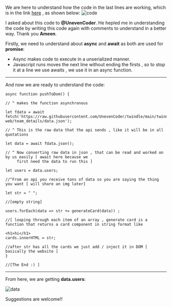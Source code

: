 We are here to understand how the code in the last lines are working, which is in the link [here](https://github.com/twindle-co/twindle/blob/7315f9fa05ef55a2278ee73c1634392653fea635/twindle-web/team_details/team_details.js)
, as shown below:
![code](https://user-images.githubusercontent.com/72906055/98683793-77aa2e00-238b-11eb-8660-44b06335f44c.JPG)

I asked about this code to **@UnevenCoder**. He hepled me in understanding the code by writing this code again with comments 
to understand in a better way. Thank you **Ameen**.

Firstly, we need to understand about **async** and **await** as both are used for **promise**:

   - Async makes code to execute in a unserialized manner.
   - Javascript runs moves the next line without ending the firsts , so to stop it at a line we use awaits , we use it in 
    an async function.
    
---
And now we are ready to understand the code:

    async function pushToDom() {
  
    // ^ makes the function asynchronous 

    let fdata = await fetch('https://raw.githubusercontent.com/UnevenCoder/twindle/main/twindle-web/team_details/data.json');
 
    // ^ This is the raw data that the api sends , like it will be in all quotations

    let data = await fdata.json();
  
    // ^ Now converting raw data in json , that can be read and worked on by us easily [ await here because we 
         first need the data to run this ]

    let users = data.users;
  
    //^From an api you receive tons of data so you are saying the thing you want [ will share an img later]

    let str = " "; 
  
    //[empty string]

    users.forEach(data => str += generateCard(data)) ;
      
    //[ looping through each item of an array , generate card is a function that returns a card component in string format like 
  
    <h1>hi</h1>
    cards.innerHTML = str; 
  
    //after str has all the cards we just add / inject it in DOM [ basically the website ]
    } 

    //[The End :) ]
 ---

From here, we are getting **data.users**:

![data](https://user-images.githubusercontent.com/72906055/98686443-965df400-238e-11eb-9d49-0393efed342b.JPG)

Suggestions are welcome!!
